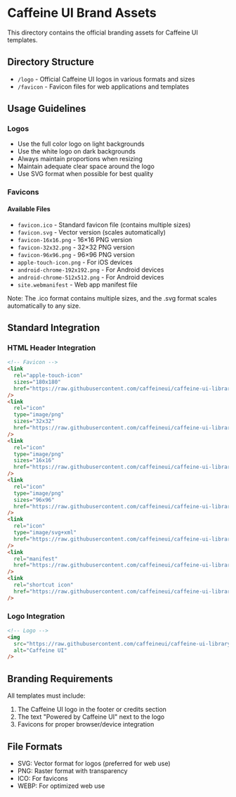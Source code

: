 # Caffeine UI Brand Assets

This directory contains the official branding assets for Caffeine UI templates.

## Directory Structure

- `/logo` - Official Caffeine UI logos in various formats and sizes
- `/favicon` - Favicon files for web applications and templates

## Usage Guidelines

### Logos

- Use the full color logo on light backgrounds
- Use the white logo on dark backgrounds
- Always maintain proportions when resizing
- Maintain adequate clear space around the logo
- Use SVG format when possible for best quality

### Favicons

#### Available Files

- `favicon.ico` - Standard favicon file (contains multiple sizes)
- `favicon.svg` - Vector version (scales automatically)
- `favicon-16x16.png` - 16×16 PNG version
- `favicon-32x32.png` - 32×32 PNG version
- `favicon-96x96.png` - 96×96 PNG version
- `apple-touch-icon.png` - For iOS devices
- `android-chrome-192x192.png` - For Android devices
- `android-chrome-512x512.png` - For Android devices
- `site.webmanifest` - Web app manifest file

Note: The .ico format contains multiple sizes, and the .svg format scales automatically to any size.

## Standard Integration

### HTML Header Integration

```html
<!-- Favicon -->
<link
  rel="apple-touch-icon"
  sizes="180x180"
  href="https://raw.githubusercontent.com/caffeineui/caffeine-ui-library/main/images/brand/favicon/apple-touch-icon.png"
/>
<link
  rel="icon"
  type="image/png"
  sizes="32x32"
  href="https://raw.githubusercontent.com/caffeineui/caffeine-ui-library/main/images/brand/favicon/favicon-32x32.png"
/>
<link
  rel="icon"
  type="image/png"
  sizes="16x16"
  href="https://raw.githubusercontent.com/caffeineui/caffeine-ui-library/main/images/brand/favicon/favicon-16x16.png"
/>
<link
  rel="icon"
  type="image/png"
  sizes="96x96"
  href="https://raw.githubusercontent.com/caffeineui/caffeine-ui-library/main/images/brand/favicon/favicon-96x96.png"
/>
<link
  rel="icon"
  type="image/svg+xml"
  href="https://raw.githubusercontent.com/caffeineui/caffeine-ui-library/main/images/brand/favicon/favicon.svg"
/>
<link
  rel="manifest"
  href="https://raw.githubusercontent.com/caffeineui/caffeine-ui-library/main/images/brand/favicon/site.webmanifest"
/>
<link
  rel="shortcut icon"
  href="https://raw.githubusercontent.com/caffeineui/caffeine-ui-library/main/images/brand/favicon/favicon.ico"
/>
```

### Logo Integration

```html
<!-- Logo -->
<img
  src="https://raw.githubusercontent.com/caffeineui/caffeine-ui-library/main/images/brand/logo/caffeine-ui-logo-full.svg"
  alt="Caffeine UI"
/>
```

## Branding Requirements

All templates must include:

1. The Caffeine UI logo in the footer or credits section
2. The text "Powered by Caffeine UI" next to the logo
3. Favicons for proper browser/device integration

## File Formats

- SVG: Vector format for logos (preferred for web use)
- PNG: Raster format with transparency
- ICO: For favicons
- WEBP: For optimized web use

